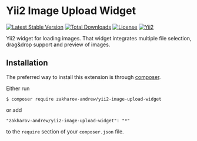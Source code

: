 # Yii2 Image Upload Widget

[![Latest Stable Version](https://poser.pugx.org/zakharov-andrew/yii2-image-upload-widget/v/stable)](https://packagist.org/packages/zakharov-andrew/yii2-image-upload-widget)
[![Total Downloads](https://poser.pugx.org/zakharov-andrew/yii2-image-upload-widget/downloads)](https://packagist.org/packages/zakharov-andrew/yii2-image-upload-widget)
[![License](https://poser.pugx.org/zakharov-andrew/yii2-image-upload-widget/license)](https://packagist.org/packages/zakharov-andrew/yii2-image-upload-widget)
[![Yii2](https://img.shields.io/badge/Powered_by-Yii_Framework-green.svg?style=flat)](http://www.yiiframework.com/)

Yii2 widget for loading images. That widget integrates multiple file selection, drag&amp;drop support and preview of images.

## Installation

The preferred way to install this extension is through [composer](http://getcomposer.org/download/).

Either run

```
$ composer require zakharov-andrew/yii2-image-upload-widget
```
or add

```
"zakharov-andrew/yii2-image-upload-widget": "*"
```

to the ```require``` section of your ```composer.json``` file.
